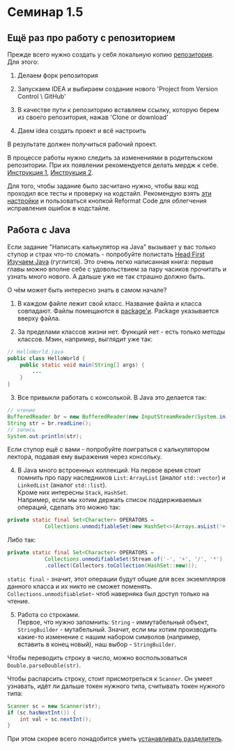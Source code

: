 # Семинар 1.5
## Ещё раз про работу с репозиторием
Прежде всего нужно создать у себя локальную копию [репозитория](https://github.com/fediq/mipt-java-2016). Для этого:

1. Делаем форк репозитория

2. Запускаем IDEA и выбираем создание нового 'Project from Version Control \ GitHub'

3. В качестве пути к репозиторию вставляем ссылку, которую берем из своего репозитория, нажав  'Clone or download'

4. Даем idea создать проект и всё настроить

В результате должен получиться рабочий проект.

В процессе работы нужно следить за изменениями в родительском репозитории. При их появлении рекомендуется делать мердж к себе. [Инструкция 1](https://help.github.com/articles/syncing-a-fork/), [Инструкция 2](http://www.hpique.com/2013/09/updating-a-fork-directly-from-github/).

Для того, чтобы задание было засчитано нужно, чтобы ваш код проходил все тесты и проверку на кодстайл. Рекомендую взять [эти настройки](https://github.com/DanAnastasyev/mipt-java-2016/blob/master/seminars/src/ru/mipt/java2016/seminars/idea-codestyle.xml) и пользоваться кнопкой Reformat Code для облегчения исправления ошибок в кодстайле.

## Работа с Java
Если задание "Написать калькулятор на Java" вызывает у вас только ступор и страх что-то сломать - попробуйте полистать [Head First Изучаем Java](http://www.ozon.ru/context/detail/id/7821666/) (гуглится). Это очень легко написанная книга: первые главы можно вполне себе с удовольствием за пару часиков прочитать и узнать много нового. А дальше уже не так страшно должно быть.

О чём может быть интересно знать в самом начале?

1) В каждом файле лежит свой класс. Название файла и класса совпадают. Файлы помещаются в [package'и](https://www.tutorialspoint.com/java/java_packages.htm). 
Package указывается вверху файла.

2) За пределами классов жизни нет. Функций нет - есть только методы классов. Мэин, например, выглядит уже так:  
```java
// HelloWorld.java
public class HelloWorld {
    public static void main(String[] args) {
		...
    }
}
```

3) Все привыкли работать с консолькой. В Java это делается так:
```java
// чтение
BufferedReader br = new BufferedReader(new InputStreamReader(System.in));
String str = br.readLine();
// запись
System.out.println(str);
```
Если ступор ещё с вами - попробуйте поиграться с калькулятором лектора, подавая ему выражения через консольку.

4) В Java много встроенных коллекций. На первое время стоит помнить про пару наследников `List`: `ArrayList` (аналог `std::vector`) и `LinkedList` (аналог `std::list`).  
Кроме них интересны `Stack`, `HashSet`.  
Например, если мы хотим держать список поддерживаемых операций, сделать это можно так:
```java
private static final Set<Character> OPERATORS =
            Collections.unmodifiableSet(new HashSet<>(Arrays.asList('+', '-', '*', '/')));
```

Либо так:
```java
private static final Set<Character> OPERATORS =
            Collections.unmodifiableSet(Stream.of('-', '+', '/', '*')
            .collect(Collectors.toCollection(HashSet::new)));
```

`static final` - значит, этот операции будут общие для всех экземпляров данного класса и их никто не сможет поменять.  
`Collections.unmodifiableSet`- чтоб наверняка был доступ только на чтение.

5) Работа со строками.  
Первое, что нужно запомнить: `String` - иммутабельный объект, `StringBuilder` - мутабельный. Значит, если мы хотим производить какие-то изменение с нашим набором символов (например, вставить в конец новый), наш выбор - `StringBuilder`.

Чтобы переводить строку в число, можно воспользоваться `Double.parseDouble(str)`.

Чтобы распарсить строку, стоит присмотреться к `Scanner`. Он умеет узнавать, идёт ли дальше токен нужного типа, считывать токен нужного типа: 
```java
Scanner sc = new Scanner(str);
if (sc.hasNextInt()) {
    int val = sc.nextInt();
}
```
При этом скорее всего понадобится уметь [устанавливать разделитель](http://stackoverflow.com/a/28766480/4623906).
